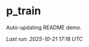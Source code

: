 # p_train

Auto-updating README demo.

<!--START_SECTION:status-->
_Last run: 2025-10-21 17:18 UTC_
<!--END_SECTION:status-->


































































































































































































































































































































































































































































































































































































































































































































































































































































































































































































































































































































































































































































































































































































































































